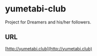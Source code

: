 # yumetabi-club
Project for Dreamers and his/her followers.

## URL

[http://yumetabi.club](http://yumetabi.club)
